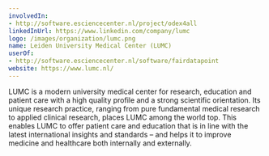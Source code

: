 ```yaml
---
involvedIn:
- http://software.esciencecenter.nl/project/odex4all
linkedInUrl: https://www.linkedin.com/company/lumc
logo: /images/organization/lumc.png
name: Leiden University Medical Center (LUMC)
userOf:
- http://software.esciencecenter.nl/software/fairdatapoint
website: https://www.lumc.nl/
---
```

LUMC is a modern university medical center for research, education and patient care with a high quality profile and a strong scientific orientation. Its unique research practice, ranging from pure fundamental medical research to applied clinical research, places LUMC among the world top. This enables LUMC to offer patient care and education that is in line with the latest international insights and standards – and helps it to improve medicine and healthcare both internally and externally.
